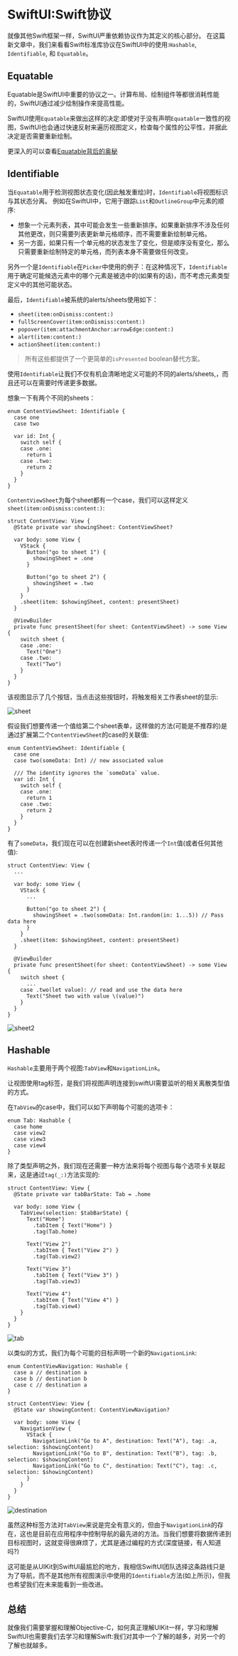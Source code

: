 # SwiftUI:Swift协议

就像其他Swift框架一样，SwiftUI严重依赖协议作为其定义的核心部分。
在这篇新文章中，我们来看看Swift标准库协议在SwiftUI中的使用:`Hashable`, `Identifiable`, 和 `Equatable`。

## Equatable

Equatable是SwiftUI中重要的协议之一。计算布局、绘制组件等都很消耗性能的，SwiftUI通过减少绘制操作来提高性能。

SwiftUI使用`Equatable`来做出这样的决定:即使对于没有声明`Equatable`一致性的视图，SwiftUI也会通过快速反射来遍历视图定义，检查每个属性的公平性，并据此决定是否需要重新绘制。

更深入的可以查看[Equatable背后的奥秘]()

## Identifiable

当`Equatable`用于检测视图状态变化(因此触发重绘)时，`Identifiable`将视图标识与其状态分离。
例如在SwiftUI中，它用于跟踪`List`和`OutlineGroup`中元素的顺序:

* 想象一个元素列表，其中可能会发生一些重新排序。如果重新排序不涉及任何其他更改，则只需要列表更新单元格顺序，而不需要重新绘制单元格。
* 另一方面，如果只有一个单元格的状态发生了变化，但是顺序没有变化，那么只需要重新绘制特定的单元格，而列表本身不需要做任何改变。

另外一个是`Identifiable`在`Picker`中使用的例子：在这种情况下，`Identifiable`用于确定可能候选元素中的哪个元素是被选中的(如果有的话)，而不考虑元素类型定义中的其他可能状态。

最后，`Identifiable`被系统的alerts/sheets使用如下：

*	`sheet(item:onDismiss:content:)`
*	`fullScreenCover(item:onDismiss:content:)`
*	`popover(item:attachmentAnchor:arrowEdge:content:)`
*	`alert(item:content:)`
*	`actionSheet(item:content:)`

> 所有这些都提供了一个更简单的`isPresented` boolean替代方案。

使用`Identifiable`让我们不仅有机会清晰地定义可能的不同的alerts/sheets,，而且还可以在需要时传递更多数据。

想象一下有两个不同的sheets：
```
enum ContentViewSheet: Identifiable {
  case one
  case two

  var id: Int {
    switch self {
    case .one:
      return 1
    case .two:
      return 2
    }
  }
}
```

`ContentViewSheet`为每个sheet都有一个case，我们可以这样定义`sheet(item:onDismiss:content:)`:

```
struct ContentView: View {
  @State private var showingSheet: ContentViewSheet?

  var body: some View {
    VStack {
      Button("go to sheet 1") {
        showingSheet = .one
      }

      Button("go to sheet 2") {
        showingSheet = .two
      }
    }
    .sheet(item: $showingSheet, content: presentSheet)
  }

  @ViewBuilder
  private func presentSheet(for sheet: ContentViewSheet) -> some View {
    switch sheet {
    case .one:
      Text("One")
    case .two:
      Text("Two")
    }
  }
}
```

该视图显示了几个按钮，当点击这些按钮时，将触发相关工作表sheet的显示:

![sheet](./sheet.gif)

假设我们想要传递一个值给第二个sheet表单，这样做的方法(可能是不推荐的)是通过扩展第二个`ContentViewSheet`的case的关联值:
```
enum ContentViewSheet: Identifiable {
  case one
  case two(someData: Int) // new associated value

  /// The identity ignores the `someData` value.
  var id: Int {
    switch self {
    case .one:
      return 1
    case .two:
      return 2
    }
  }
}
```

有了`someData`，我们现在可以在创建新sheet表时传递一个`Int`值(或者任何其他值):
```
struct ContentView: View {
  ...

  var body: some View {
    VStack {
      ...

      Button("go to sheet 2") {
        showingSheet = .two(someData: Int.random(in: 1...5)) // Pass data here
      }
    }
    .sheet(item: $showingSheet, content: presentSheet)
  }

  @ViewBuilder
  private func presentSheet(for sheet: ContentViewSheet) -> some View {
    switch sheet {
      ...
    case .two(let value): // read and use the data here
      Text("Sheet two with value \(value)")
    }
  }
}
```

![sheet2](./sheet2.gif)

## Hashable

`Hashable`主要用于两个视图:`TabView`和`NavigationLink`。

让视图使用tag标签，是我们将视图声明连接到swiftUI需要监听的相关离散类型值的方式。

在`TabView`的case中，我们可以如下声明每个可能的选项卡：
```
enum Tab: Hashable {
  case home
  case view2
  case view3
  case view4
}
```
除了类型声明之外，我们现在还需要一种方法来将每个视图与每个选项卡关联起来，这是通过`tag(_:)`方法实现的:
```
struct ContentView: View {
  @State private var tabBarState: Tab = .home

  var body: some View {
    TabView(selection: $tabBarState) {
      Text("Home")
        .tabItem { Text("Home") }
        .tag(Tab.home)

      Text("View 2")
        .tabItem { Text("View 2") }
        .tag(Tab.view2)

      Text("View 3")
        .tabItem { Text("View 3") }
        .tag(Tab.view3)

      Text("View 4")
        .tabItem { Text("View 4") }
        .tag(Tab.view4)
    }
  }
}
```

![tab](./tab.gif)

以类似的方式，我们为每个可能的目标声明一个新的`NavigationLink`:
```
enum ContentViewNavigation: Hashable {
  case a // destination a
  case b // destination b
  case c // destination a
}

struct ContentView: View {
  @State var showingContent: ContentViewNavigation?

  var body: some View {
    NavigationView {
      VStack {
        NavigationLink("Go to A", destination: Text("A"), tag: .a, selection: $showingContent)
        NavigationLink("Go to B", destination: Text("B"), tag: .b, selection: $showingContent)
        NavigationLink("Go to C", destination: Text("C"), tag: .c, selection: $showingContent)
      }
    }
  }
}
```

![destination](./destination.gif)

虽然这种标签方法对`TabView`来说是完全有意义的，但由于`NavigationLink`的存在，这也是目前在应用程序中控制导航的最先进的方法。当我们想要将数据传递到目标视图时，这就变得很麻烦了，尤其是通过编程的方式(深度链接，有人知道吗?)

这可能是从UIKit到SwiftUI最尴尬的地方，我相信SwiftUI团队选择这条路线只是为了导航，而不是其他所有视图演示中使用的`Identifiable`方法(如上所示)，但我也希望我们在未来能看到一些改进。

## 总结

就像我们需要掌握和理解Objective-C，如何真正理解UIKit一样，学习和理解SwiftUI也需要我们去学习和理解Swift:我们对其中一个了解的越多，对另一个的了解也就越多。


